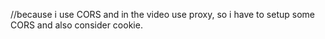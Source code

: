 //because i use CORS and in the video use proxy, so i have
to setup some CORS and also consider cookie.
